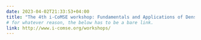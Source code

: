 ```yaml
---
date: 2023-04-02T21:33:53+04:00
title: "The 4th i-CoMSE workshop: Fundamentals and Applications of Density Functional Theory will be held at Boise State June 5-9"
# for whatever reason, the below has to be a bare link.
link: http://www.i-comse.org/workshops/
---
```

